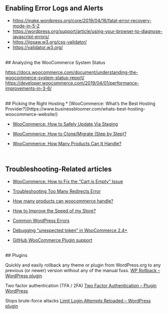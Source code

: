 
## Enabling Error Logs and Alerts
* https://make.wordpress.org/core/2019/04/16/fatal-error-recovery-mode-in-5-2
* https://wordpress.org/support/article/using-your-browser-to-diagnose-javascript-errors/
* https://jigsaw.w3.org/css-validator/
* https://validator.w3.org/

<br/>
## Analyzing the WooCommerce System Status

https://docs.woocommerce.com/document/understanding-the-woocommerce-system-status-report/
https://developer.woocommerce.com/2019/04/01/performance-improvements-in-3-6/

<br/>
## Picking the Right Hosting
* [WooCommerce: What’s the Best Hosting Provider?](https://www.businessbloomer.com/whats-best-hosting-woocommerce-website/)

* [WooCommerce: How to Safely Update Via Staging](https://www.businessbloomer.com/how-to-safely-update-woocommerce-via-staging/)

* [WooCommerce: How to Clone/Migrate (Step by Step)?](https://www.businessbloomer.com/how-to-clone-migrate-woocommerce-step-by-step/)

* [WooCommerce: How Many Products Can It Handle?](https://www.businessbloomer.com/many-products-can-woocommerce-handle/)

<br/>

## Troubleshooting-Related articles

* [WooCommerce: How to Fix the “Cart is Empty” Issue](https://www.businessbloomer.com/woocommerce-solving-cart-empty-issue/)

* [Troubleshooting Too Many Redirects Error](https://www.liquidweb.com/kb/troubleshooting-too-many-redirects/)

* [How many products can woocommerce handle?](https://www.businessbloomer.com/many-products-can-woocommerce-handle/)

* [How to Improve the Speed of my Store?](https://www.businessbloomer.com/improve-speed-woocommerce/)

* [Common WordPress Errors](https://wordpress.org/support/article/common-wordpress-errors/#connection-timed-out)

* [Debugging “unexpected token” in WooCommerce 2.4+](https://mikejolley.com/2015/11/12/debugging-unexpected-token-in-woocommerce-2-4/)

* [GitHub WooCommerce Plugin support](https://github.com/woocommerce/woocommerce/issues)

<br/>
##  Plugins

Quickly and easily rollback any theme or plugin from WordPress.org to any previous (or newer) version without any of the manual fuss.
[WP Rollback – WordPress plugin](https://wordpress.org/plugins/wp-rollback/)

Two factor authentication (TFA / 2FA)
[Two Factor Authentication – Plugin WordPress](https://it.wordpress.org/plugins/two-factor-authentication/)

Stops brute-force attacks
[Limit Login Attempts Reloaded – WordPress plugin](https://wordpress.org/plugins/limit-login-attempts-reloaded/)


